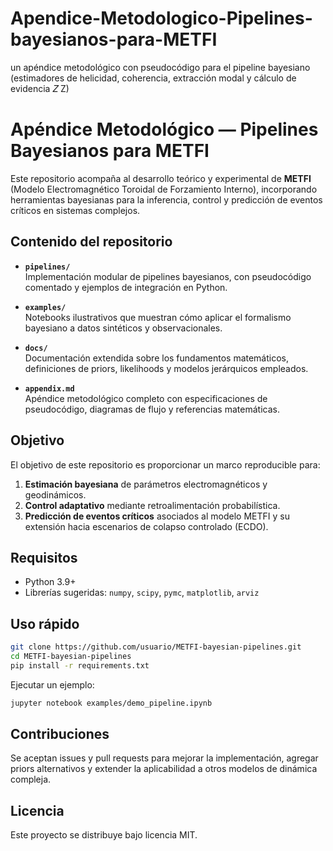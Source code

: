 # Apendice-Metodologico-Pipelines-bayesianos-para-METFI
un apéndice metodológico con pseudocódigo para el pipeline bayesiano (estimadores de helicidad, coherencia, extracción modal y cálculo de evidencia  𝑍 Z)
# Apéndice Metodológico — Pipelines Bayesianos para METFI

Este repositorio acompaña al desarrollo teórico y experimental de **METFI** (Modelo Electromagnético Toroidal de Forzamiento Interno), incorporando herramientas bayesianas para la inferencia, control y predicción de eventos críticos en sistemas complejos.

## Contenido del repositorio

- **`pipelines/`**  
  Implementación modular de pipelines bayesianos, con pseudocódigo comentado y ejemplos de integración en Python.

- **`examples/`**  
  Notebooks ilustrativos que muestran cómo aplicar el formalismo bayesiano a datos sintéticos y observacionales.

- **`docs/`**  
  Documentación extendida sobre los fundamentos matemáticos, definiciones de priors, likelihoods y modelos jerárquicos empleados.

- **`appendix.md`**  
  Apéndice metodológico completo con especificaciones de pseudocódigo, diagramas de flujo y referencias matemáticas.

## Objetivo

El objetivo de este repositorio es proporcionar un marco reproducible para:

1. **Estimación bayesiana** de parámetros electromagnéticos y geodinámicos.
2. **Control adaptativo** mediante retroalimentación probabilística.
3. **Predicción de eventos críticos** asociados al modelo METFI y su extensión hacia escenarios de colapso controlado (ECDO).

## Requisitos

- Python 3.9+
- Librerías sugeridas: `numpy`, `scipy`, `pymc`, `matplotlib`, `arviz`

## Uso rápido

```bash
git clone https://github.com/usuario/METFI-bayesian-pipelines.git
cd METFI-bayesian-pipelines
pip install -r requirements.txt
```

Ejecutar un ejemplo:

```bash
jupyter notebook examples/demo_pipeline.ipynb
```

## Contribuciones

Se aceptan issues y pull requests para mejorar la implementación, agregar priors alternativos y extender la aplicabilidad a otros modelos de dinámica compleja.

## Licencia

Este proyecto se distribuye bajo licencia MIT.
